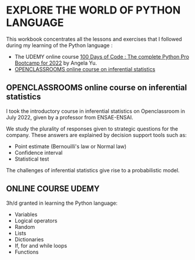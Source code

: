 # EXPLORE THE WORLD OF PYTHON LANGUAGE

This workbook concentrates all the lessons and exercises that I followed during my learning of the Python language :
- The UDEMY online course [100 Days of Code : The complete Python Pro Bootcamp for 2022](https://www.udemy.com/course/100-days-of-code/) by Angela Yu.
- [OPENCLASSROOMS online course on inferential statistics](https://openclassrooms.com/fr/courses/4525306-initiez-vous-a-la-statistique-inferentielle)

## OPENCLASSROOMS online course on inferential statistics

I took the introductory course in inferential statistics on Openclassroom in July 2022, given by a professor from ENSAE-ENSAI.

We study the plurality of responses given to strategic questions for the company. These answers are explained by decision support tools such as:
- Point estimate (Bernouilli's law or Normal law)
- Confidence interval
- Statistical test

The challenges of inferential statistics give rise to a probabilistic model.

## ONLINE COURSE UDEMY


3h/d granted in learning the Python language:
- Variables
- Logical operators
- Random
- Lists
- Dictionaries
- If, for and while loops
- Functions
